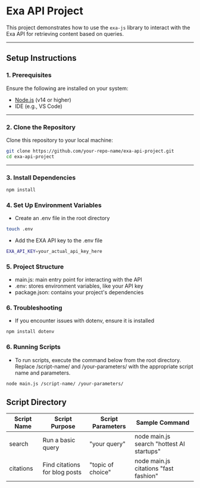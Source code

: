 # Exa API Project

This project demonstrates how to use the `exa-js` library to interact with the Exa API for retrieving content based on queries.

---

## **Setup Instructions**

### 1. Prerequisites
Ensure the following are installed on your system:
- [Node.js](https://nodejs.org/) (v14 or higher)
- IDE (e.g., VS Code)

---

### 2. Clone the Repository
Clone this repository to your local machine:
```bash
git clone https://github.com/your-repo-name/exa-api-project.git
cd exa-api-project
```
---

### 3. Install Dependencies
```bash
npm install
```

### 4. Set Up Environment Variables
- Create an .env file in the root directory
```bash
touch .env
```
- Add the EXA API key to the .env file
```bash
EXA_API_KEY=your_actual_api_key_here
```

### 5. Project Structure
- main.js: main entry point for interacting with the API
- .env: stores environment variables, like your API key
- package.json: contains your project's dependencies 


### 6. Troubleshooting
- If you encounter issues with dotenv, ensure it is installed
```bash
npm install dotenv
```


### 6. Running Scripts
- To run scripts, execute the command below from the root directory. Replace /script-name/ and /your-parameters/ with the appropriate script name and parameters.

```bash
node main.js /script-name/ /your-parameters/
```

## Script Directory
| Script Name   | Script Purpose                     | Script Parameters   | Sample Command                            |
|---------------|------------------------------------|---------------------|-------------------------------------------|
| search        | Run a basic query                  | "your query"        | node main.js search "hottest AI startups" |
| citations      | Find citations for blog posts     | "topic of choice"   | node main.js citations "fast fashion"     |